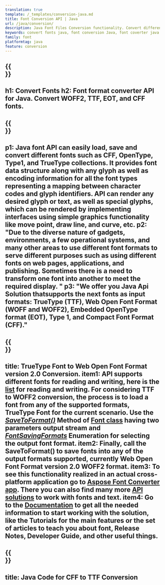 ```yaml
---
translation: true
template: /_templates/conversion-java.md
title: Font Conversion API | Java 
url: /java/conversion/
description: Java Font Files Conversion functionality. Convert different fonts such as CFF, EOT, WOFF, TTF, and Type 1 with a few lines of Java code.
keywords: convert fonts java, font conversion Java, font coverter java
family: font
platformtag: java
feature: conversion
---
```


{{<section banner>}}
---
h1: Convert Fonts
h2: Font format converter API for Java. Convert WOFF2, TTF, EOT, and CFF fonts.
---

{{<section overview>}}
---
p1: Java font API can easily load, save and convert different fonts such as CFF, OpenType, Type1, and TrueType collections. It provides font data structure along with any glyph as well as encoding information for all the font types representing a mapping between character codes and glyph identifiers. API can render any desired glyph or text, as well as special glyphs, which can be rendered by implementing interfaces using simple graphics functionality like move point, draw line, and curve, etc.
p2: "Due to the diverse nature of gadgets, environments, a few operational systems, and many other areas to use different font formats to serve different purposes such as using different fonts on web pages, applications, and publishing. Sometimes there is a need to transform one font into another to meet the required display. "
p3: "We offer you Java Api Solution thatsupports the next fonts as input formats: TrueType (TTF), Web Open Font Format (WOFF and WOFF2), Embedded OpenType format (EOT), Type 1, and Compact Font Format (CFF)."
---

{{<section feature1>}}
---
title: TrueType Font to Web Open Font Format version 2.0 Conversion.
item1: API supports different fonts for reading and writing, here is the [list](https://docs.aspose.com/font/java/convert/#formats-supported-for-reading-andor-writing) for reading and writing. For considering TTF to WOFF2 conversion, the process is to load a font from any of the supported formats, TrueType Font for the current scenario. Use the [*SaveToFormat()*](https://reference.aspose.com/font/java/com.aspose.font/Font#saveToFormat-java.io.OutputStream-com.aspose.font.FontSavingFormats-) Method of [Font class](https://reference.aspose.com/font/java/com.aspose.font/Font#save-java.lang.String-) having two parameters output stream and [*FontSavingFormats*](https://reference.aspose.com/font/java/com.aspose.font/FontSavingFormats) Enumeration for selecting the output font format. 
item2: Finally, call the SaveToFormat() to save fonts into any of the output formats supported, currently Web Open Font Format version 2.0 WOFF2 format.
item3: To see this functionality realized in an actual cross-platform application go to [Aspose Font Converter app](https://products.aspose.app/font/conversion). There you can also find many more [API solutions](https://products.aspose.app/font/applications) to work with fonts and text.
item4: Go to the [Documentation](https://docs.aspose.com/font/net/) to get all the needed information to start working with the solution, like the Tutorials for the main features or the set of articles to teach you about font, Release Notes, Developer Guide, and other useful things.
---

{{<section codeexample>}}
---
title: Java Code for CFF to TTF Conversion
---